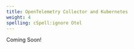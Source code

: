 ```yaml
---
title: OpenTelemetry Collector and Kubernetes
weight: 4
spelling: cSpell:ignore Otel
---
```


Coming Soon!
